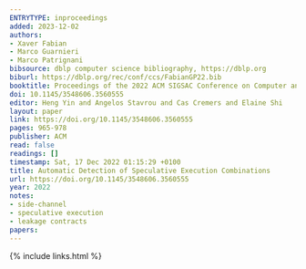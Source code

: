 ```yaml
---
ENTRYTYPE: inproceedings
added: 2023-12-02
authors:
- Xaver Fabian
- Marco Guarnieri
- Marco Patrignani
bibsource: dblp computer science bibliography, https://dblp.org
biburl: https://dblp.org/rec/conf/ccs/FabianGP22.bib
booktitle: Proceedings of the 2022 ACM SIGSAC Conference on Computer and Communications Security, CCS 2022, Los Angeles, CA, USA, November 7-11, 2022
doi: 10.1145/3548606.3560555
editor: Heng Yin and Angelos Stavrou and Cas Cremers and Elaine Shi
layout: paper
link: https://doi.org/10.1145/3548606.3560555
pages: 965-978
publisher: ACM
read: false
readings: []
timestamp: Sat, 17 Dec 2022 01:15:29 +0100
title: Automatic Detection of Speculative Execution Combinations
url: https://doi.org/10.1145/3548606.3560555
year: 2022
notes:
- side-channel
- speculative execution
- leakage contracts
papers:
---
```

{% include links.html %}
